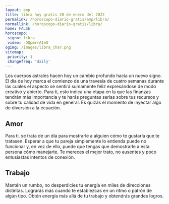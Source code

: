 ```yaml
---
layout: amp
title: libra hoy gratis 20 de enero del 2022 
permalink: /horoscopo-diario-gratis/amp/libra/
normallink: /horoscopo-diario-gratis/libra/
home: FALSE
horoscopo:
 signo: libra
 video: -DQpmrrAIeU
ogimg: /images/libra_char.png
sitemap:
 priority: 1
 changefreq: 'daily'
---
```



Los cuerpos astrales hacen hoy un cambio profundo hacia un nuevo signo. El día de hoy marca el comienzo de una travesía de cuatro semanas durante las cuales el aspecto se sentirá sumamente feliz expresándose de modo creativo y abierto. Para ti, esto indica una etapa en la que las finanzas tendrán más importancia y te harás preguntas serias sobre tus recursos y sobre tu calidad de vida en general. Es quizás el momento de inyectar algo de diversión a la ecuación.

## Amor

Para ti, se trata de un día para mostrarle a alguien cómo te gustaría que te tratasen. Esperar a que tu pareja simplemente lo entienda puede no funcionar y, en vez de ello, puede que tengas que demostrarle a esta persona cómo manejarte. Te mereces el mejor trato, no ausentes y poco entusiastas intentos de conexión.

## Trabajo

Mantén un rumbo, no desperdicies tu energía en miles de direcciones distintas. Lograrás más cuando te establezcas en un ritmo o patrón de algún tipo. Obtén energía más allá de tu trabajo y obtendrás grandes logros.